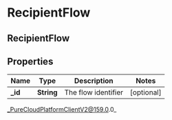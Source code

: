 # RecipientFlow

## RecipientFlow

## Properties

|Name | Type | Description | Notes|
|------------ | ------------- | ------------- | -------------|
| **_id** | **String** | The flow identifier | [optional] |



_PureCloudPlatformClientV2@159.0.0_
